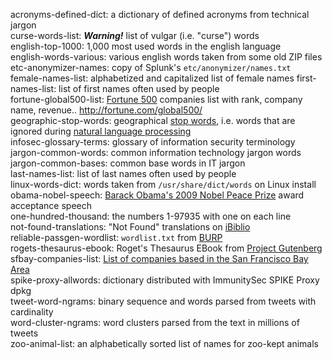 acronyms-defined-dict: a dictionary of defined acronyms from technical jargon  
curse-words-list: _**Warning!**_ list of vulgar (i.e. "curse") words   
english-top-1000: 1,000 most used words in the english language  
english-words-various: various english words taken from some old ZIP files  
etc-anonymizer-names: copy of Splunk's `etc/anonymizer/names.txt`  
female-names-list: alphabetized and capitalized list of female names
first-names-list: list of first names often used by people  
fortune-global500-list: [Fortune 500](https://en.wikipedia.org/wiki/Fortune_500) companies list with rank, company name, revenue.. <http://fortune.com/global500/>  
geographic-stop-words: geographical [stop words](https://en.wikipedia.org/wiki/Stop_words), i.e. words that are ignored during [natural language processing](https://en.wikipedia.org/wiki/Natural-language_processing)  
infosec-glossary-terms: glossary of information security terminology  
jargon-common-words: common information technology jargon words  
jargon-common-bases: common base words in IT jargon  
last-names-list: list of last names often used by people  
linux-words-dict: words taken from `/usr/share/dict/words` on Linux install  
obama-nobel-speech: [Barack Obama's 2009 Nobel Peace Prize](https://en.wikipedia.org/wiki/2009_Nobel_Peace_Prize#Barack_Obama) award acceptance speech  
one-hundred-thousand: the numbers 1-97935 with one on each line  
not-found-translations: "Not Found" translations on [iBiblio](http://ibiblio.org)  
reliable-passgen-wordlist: `wordlist.txt` from [BURP](https://github.com/jwmarshall/BURP "Beaituful Unique Reliable Password generator")   
rogets-thesaurus-ebook: Roget's Thesaurus EBook from [Project Gutenberg](https://www.gutenberg.org)  
sfbay-companies-list: [List of companies based in the San Francisco Bay Area](https://en.wikipedia.org/wiki/List_of_companies_based_in_the_San_Francisco_Bay_Area)  
spike-proxy-allwords: dictionary distributed with ImmunitySec SPIKE Proxy dpkg  
tweet-word-ngrams: binary sequence and words parsed from tweets with cardinality  
word-cluster-ngrams: word clusters parsed from the text in millions of tweets  
zoo-animal-list: an alphabetically sorted list of names for zoo-kept animals  
